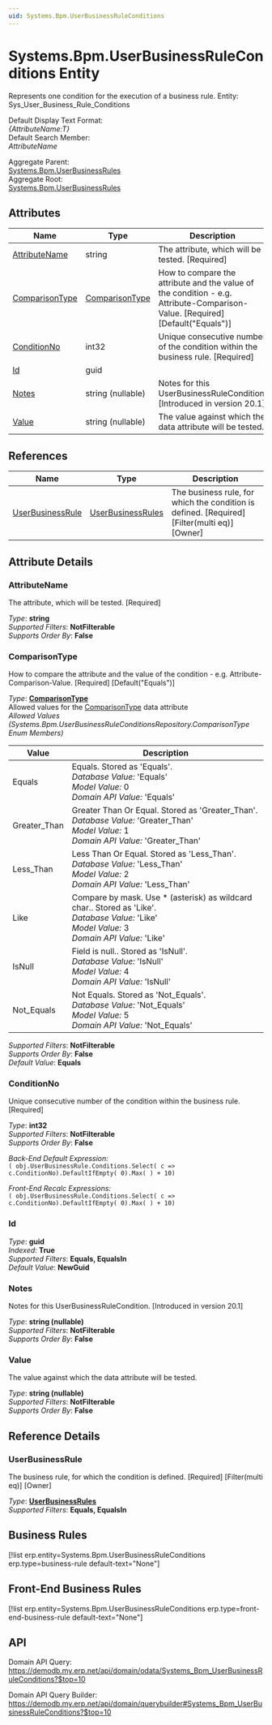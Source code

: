 ```yaml
---
uid: Systems.Bpm.UserBusinessRuleConditions
---
```

# Systems.Bpm.UserBusinessRuleConditions Entity

Represents one condition for the execution of a business rule. Entity: Sys_User_Business_Rule_Conditions

Default Display Text Format:  
_{AttributeName:T}_  
Default Search Member:  
_AttributeName_  

Aggregate Parent:  
[Systems.Bpm.UserBusinessRules](Systems.Bpm.UserBusinessRules.md)  
Aggregate Root:  
[Systems.Bpm.UserBusinessRules](Systems.Bpm.UserBusinessRules.md)  

## Attributes

| Name | Type | Description |
| ---- | ---- | --- |
| [AttributeName](Systems.Bpm.UserBusinessRuleConditions.md#attributename) | string | The attribute, which will be tested. [Required] 
| [ComparisonType](Systems.Bpm.UserBusinessRuleConditions.md#comparisontype) | [ComparisonType](Systems.Bpm.UserBusinessRuleConditions.md#comparisontype) | How to compare the attribute and the value of the condition - e.g. Attribute-Comparison-Value. [Required] [Default("Equals")] 
| [ConditionNo](Systems.Bpm.UserBusinessRuleConditions.md#conditionno) | int32 | Unique consecutive number of the condition within the business rule. [Required] 
| [Id](Systems.Bpm.UserBusinessRuleConditions.md#id) | guid |  
| [Notes](Systems.Bpm.UserBusinessRuleConditions.md#notes) | string (nullable) | Notes for this UserBusinessRuleCondition. [Introduced in version 20.1] 
| [Value](Systems.Bpm.UserBusinessRuleConditions.md#value) | string (nullable) | The value against which the data attribute will be tested. 

## References

| Name | Type | Description |
| ---- | ---- | --- |
| [UserBusinessRule](Systems.Bpm.UserBusinessRuleConditions.md#userbusinessrule) | [UserBusinessRules](Systems.Bpm.UserBusinessRules.md) | The business rule, for which the condition is defined. [Required] [Filter(multi eq)] [Owner] |


## Attribute Details

### AttributeName

The attribute, which will be tested. [Required]

_Type_: **string**  
_Supported Filters_: **NotFilterable**  
_Supports Order By_: **False**  

### ComparisonType

How to compare the attribute and the value of the condition - e.g. Attribute-Comparison-Value. [Required] [Default("Equals")]

_Type_: **[ComparisonType](Systems.Bpm.UserBusinessRuleConditions.md#comparisontype)**  
Allowed values for the [ComparisonType](Systems.Bpm.UserBusinessRuleConditions.md#comparisontype) data attribute  
_Allowed Values (Systems.Bpm.UserBusinessRuleConditionsRepository.ComparisonType Enum Members)_  

| Value | Description |
| ---- | --- |
| Equals | Equals. Stored as 'Equals'. <br /> _Database Value:_ 'Equals' <br /> _Model Value:_ 0 <br /> _Domain API Value:_ 'Equals' |
| Greater_Than | Greater Than Or Equal. Stored as 'Greater_Than'. <br /> _Database Value:_ 'Greater_Than' <br /> _Model Value:_ 1 <br /> _Domain API Value:_ 'Greater_Than' |
| Less_Than | Less Than Or Equal. Stored as 'Less_Than'. <br /> _Database Value:_ 'Less_Than' <br /> _Model Value:_ 2 <br /> _Domain API Value:_ 'Less_Than' |
| Like | Compare by mask. Use * (asterisk) as wildcard char.. Stored as 'Like'. <br /> _Database Value:_ 'Like' <br /> _Model Value:_ 3 <br /> _Domain API Value:_ 'Like' |
| IsNull | Field is null.. Stored as 'IsNull'. <br /> _Database Value:_ 'IsNull' <br /> _Model Value:_ 4 <br /> _Domain API Value:_ 'IsNull' |
| Not_Equals | Not Equals. Stored as 'Not_Equals'. <br /> _Database Value:_ 'Not_Equals' <br /> _Model Value:_ 5 <br /> _Domain API Value:_ 'Not_Equals' |

_Supported Filters_: **NotFilterable**  
_Supports Order By_: **False**  
_Default Value_: **Equals**  

### ConditionNo

Unique consecutive number of the condition within the business rule. [Required]

_Type_: **int32**  
_Supported Filters_: **NotFilterable**  
_Supports Order By_: **False**  

_Back-End Default Expression:_  
`( obj.UserBusinessRule.Conditions.Select( c => c.ConditionNo).DefaultIfEmpty( 0).Max( ) + 10)`

_Front-End Recalc Expressions:_  
`( obj.UserBusinessRule.Conditions.Select( c => c.ConditionNo).DefaultIfEmpty( 0).Max( ) + 10)`
### Id

_Type_: **guid**  
_Indexed_: **True**  
_Supported Filters_: **Equals, EqualsIn**  
_Default Value_: **NewGuid**  

### Notes

Notes for this UserBusinessRuleCondition. [Introduced in version 20.1]

_Type_: **string (nullable)**  
_Supported Filters_: **NotFilterable**  
_Supports Order By_: **False**  

### Value

The value against which the data attribute will be tested.

_Type_: **string (nullable)**  
_Supported Filters_: **NotFilterable**  
_Supports Order By_: **False**  


## Reference Details

### UserBusinessRule

The business rule, for which the condition is defined. [Required] [Filter(multi eq)] [Owner]

_Type_: **[UserBusinessRules](Systems.Bpm.UserBusinessRules.md)**  
_Supported Filters_: **Equals, EqualsIn**  



## Business Rules

[!list erp.entity=Systems.Bpm.UserBusinessRuleConditions erp.type=business-rule default-text="None"]

## Front-End Business Rules

[!list erp.entity=Systems.Bpm.UserBusinessRuleConditions erp.type=front-end-business-rule default-text="None"]

## API

Domain API Query:
<https://demodb.my.erp.net/api/domain/odata/Systems_Bpm_UserBusinessRuleConditions?$top=10>

Domain API Query Builder:
<https://demodb.my.erp.net/api/domain/querybuilder#Systems_Bpm_UserBusinessRuleConditions?$top=10>

